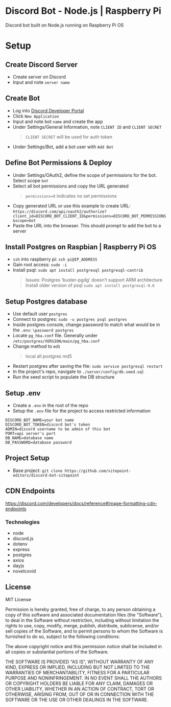 # Discord Bot - Node.js | Raspberry Pi

Discord bot built on Node.js running on Raspberry Pi OS

# Setup

## Create Discord Server

- Create server on Discord
- Input and note `server name`

## Create Bot

- Log into [Discord Developer Portal](https://discord.com/login?redirect_to=%2Fdevelopers%2Fapplications)
- Click `New Application`
- Input and note bot `name` and create the app
- Under Settings/General Information, note `CLIENT ID` and `CLIENT SECRET`
  > `CLIENT SECRET` will be used for auth token
- Under Settings/Bot, add a bot user with `Add Bot`

## Define Bot Permissions & Deploy

- Under Settings/OAuth2, define the scope of permissions for the bot. Select scope `bot`
- Select all bot permissions and copy the URL generated
  > `permissions=0` indicates no set permissions
- Copy generated URL or use this example to create URL: `https://discord.com/api/oauth2/authorize?client_id=DISCORD_BOT_CLIENT_ID&permissions=DISCORD_BOT_PERMISSIONS&scope=bot`
- Paste the URL into the browser. This should prompt to add the bot to a server

## Install Postgres on Raspbian | Raspberry Pi OS

- `ssh` into raspberry pi: `ssh pi@IP_ADDRESS`
- Gain root access: `sudo -i`
- Install psql: `sudo apt install postgresql postgresql-contrib`
  > Issues: Postgres ‘buster-pgdg’ doesn’t support ARM architecture
  > Install older version of psql `sudo apt install postgresql-9.6`

## Setup Postgres database

- Use default user `postgres`
- Connect to postgres: `sudo -u postgres psql postgres`
- Inside postgres console, change password to match what would be in the `.env`: `\password postgres`
- Locate `pg_hba.conf` file. Generally under `/etc/postgres/VERSION/main/pg_hba.conf`
- Change method to `md5`
  > local all postgres md5
- Restart postgres after saving the file: `sudo service postgresql restart`
- In the project's repo, navigate to `./server/config/db.seed.sql`
- Run the seed script to populate the DB structure

## Setup .env

- Create a `.env` in the root of the repo
- Setup the `.env` file for the project to access restricted information

```
DISCORD_BOT_NAME=your bot name
DISCORD_BOT_TOKEN=discord bot's token
ADMIN=discord username to be admin of this bot
PORT=api server's port
DB_NAME=database name
DB_PASSWORD=database password
```

## Project Setup

- Base project: `git clone https://github.com/sitepoint-editors/discord-bot-sitepoint`

## CDN Endpoints

https://discord.com/developers/docs/reference#image-formatting-cdn-endpoints

### Technologies

- node
- discord.js
- dotenv
- express
- postgres
- axios
- dayjs
- novelcovid

## License

MIT License

Permission is hereby granted, free of charge, to any person obtaining a copy of this software and associated documentation files (the "Software"), to deal in the Software without restriction, including without limitation the rights to use, copy, modify, merge, publish, distribute, sublicense, and/or sell copies of the Software, and to permit persons to whom the Software is furnished to do so, subject to the following conditions:

The above copyright notice and this permission notice shall be included in all copies or substantial portions of the Software.

THE SOFTWARE IS PROVIDED "AS IS", WITHOUT WARRANTY OF ANY KIND, EXPRESS OR IMPLIED, INCLUDING BUT NOT LIMITED TO THE WARRANTIES OF MERCHANTABILITY, FITNESS FOR A PARTICULAR PURPOSE AND NONINFRINGEMENT. IN NO EVENT SHALL THE AUTHORS OR COPYRIGHT HOLDERS BE LIABLE FOR ANY CLAIM, DAMAGES OR OTHER LIABILITY, WHETHER IN AN ACTION OF CONTRACT, TORT OR OTHERWISE, ARISING FROM, OUT OF OR IN CONNECTION WITH THE SOFTWARE OR THE USE OR OTHER DEALINGS IN THE SOFTWARE.
